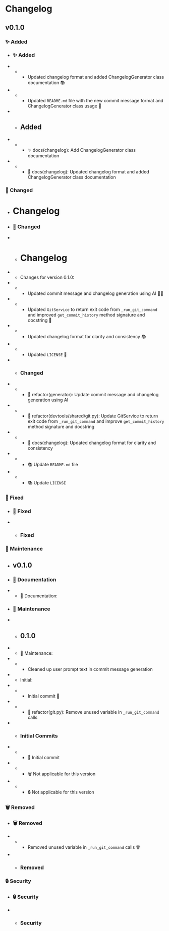# Changelog

## v0.1.0

### ✨ Added

- ### ✨ Added
- - - Updated changelog format and added ChangelogGenerator class documentation 📚
- - - Updated `README.md` file with the new commit message format and ChangelogGenerator class usage 📝
- - ## Added
- - - ✨ docs(changelog): Add ChangelogGenerator class documentation
- - - 🐛 docs(changelog): Updated changelog format and added ChangelogGenerator class documentation

### 🔄 Changed

- # Changelog
- ### 🔄 Changed
- - # Changelog
- - Changes for version 0.1.0:
- - - Updated commit message and changelog generation using AI 👨‍💻
- - - Updated `GitService` to return exit code from `_run_git_command` and improved `get_commit_history` method signature and docstring 📝
- - - Updated changelog format for clarity and consistency 📚
- - - Updated `LICENSE` 📄
- - ### Changed
- - - 🔄 refactor(generator): Update commit message and changelog generation using AI
- - - 🔄 refactor(devtools/shared/git.py): Update GitService to return exit code from `_run_git_command` and improve `get_commit_history` method signature and docstring
- - - 🔄 docs(changelog): Updated changelog format for clarity and consistency
- - - 📚 Update `README.md` file
- - - 📚 Update `LICENSE`

### 🐛 Fixed

- ### 🐛 Fixed
- - ### Fixed

### 🔧 Maintenance

- ## v0.1.0
- ### 📝 Documentation
- - 📝 Documentation:
- ### 🔧 Maintenance
- - ## 0.1.0
- - 🔧 Maintenance:
- - - Cleaned up user prompt text in commit message generation
- - Initial:
- - - Initial commit 🚀
- - - 🔄 refactor(git.py): Remove unused variable in `_run_git_command` calls
- - ### Initial Commits
- - - 🚀 Initial commit
- - - 🗑️ Not applicable for this version
- - - 🔒 Not applicable for this version

### 🗑️ Removed

- ### 🗑️ Removed
- - - Removed unused variable in `_run_git_command` calls 🗑️
- - ### Removed

### 🔒 Security

- ### 🔒 Security
- - ### Security

